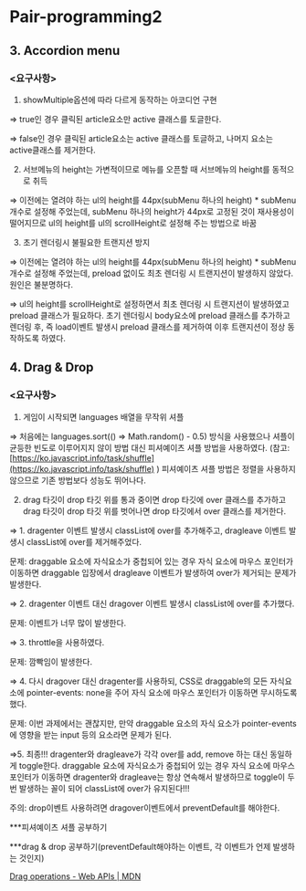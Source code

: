 # Pair-programming2 
## 3. Accordion menu

### <**요구사항>**

1) showMultiple옵션에 따라 다르게 동작하는 아코디언 구현

⇒ true인 경우 클릭된 article요소만 active 클래스를 토글한다. 

⇒ false인 경우 클릭된 article요소는 active 클래스를 토글하고, 나머지 요소는 active클래스를 제거한다. 

2) 서브메뉴의 height는 가변적이므로 메뉴를 오픈할 때 서브메뉴의 height를 동적으로 취득

⇒ 이전에는 열려야 하는 ul의 height를  44px(subMenu 하나의 height) * subMenu 개수로 설정해 주었는데, subMenu 하나의 height가 44px로 고정된 것이 재사용성이 떨어지므로 ul의 height를 ul의 scrollHeight로 설정해 주는 방법으로 바꿈

3) 초기 렌더링시 불필요한 트랜지션 방지

⇒ 이전에는 열려야 하는 ul의 height를  44px(subMenu 하나의 height) * subMenu 개수로 설정해 주었는데, preload 없이도 최초 렌더링 시 트랜지션이 발생하지 않았다. 원인은 불분명하다.  

⇒ ul의 height를 scrollHeight로 설정하면서 최초 렌더링 시 트랜지션이 발생하였고 preload 클래스가 필요하다. 초기 렌더링시 body요소에 preload 클래스를 추가하고 렌더링 후, 즉 load이벤트 발생시 preload 클래스를 제거하여 이후 트랜지션이 정상 동작하도록 하였다.

## 4. Drag & Drop

### <**요구사항>**

1) 게임이 시작되면 languages 배열을 무작위 셔플

⇒ 처음에는 languages.sort(() => Math.random() - 0.5) 방식을 사용했으나 셔플이 균등한 빈도로 이루어지지 않이 방법 대신 피셔예이츠 셔플 방법을 사용하였다. (참고:  [https://ko.javascript.info/task/shuffle](https://ko.javascript.info/task/shuffle) ) 피셔예이츠 셔플 방법은 정렬을 사용하지 않으므로 기존 방법보다 성능도 뛰어나다.

2) drag 타깃이 drop 타깃 위를 통과 중이면 drop 타깃에 over 클래스를 추가하고 drag 타깃이 drop 타깃 위를 벗어나면 drop 타깃에서 over 클래스를 제거한다.

⇒ 1. dragenter 이벤트 발생시 classList에 over를 추가해주고, dragleave 이벤트 발생시 classList에 over를 제거해주었다.

문제: draggable 요소에 자식요소가 중첩되어 있는 경우 자식 요소에 마우스 포인터가 이동하면  draggable 입장에서 dragleave 이벤트가 발생하여 over가 제거되는 문제가 발생한다.

⇒ 2. dragenter 이벤트 대신 dragover 이벤트 발생시 classList에 over를 추가했다. 

문제: 이벤트가 너무 많이 발생한다. 

⇒ 3. throttle을 사용하였다. 

문제: 깜빡임이 발생한다.

⇒ 4. 다시 dragover 대신 dragenter를 사용하되, CSS로 draggable의 모든 자식요소에 pointer-events: none을 주어 자식 요소에 마우스 포인터가 이동하면 무시하도록 했다.

문제: 이번 과제에서는 괜찮지만, 만약 draggable 요소의 자식 요소가 pointer-events에 영향을 받는 input 등의 요소라면 문제가 된다.

⇒5. 최종!!! dragenter와 dragleave가 각각 over를 add, remove 하는 대신 동일하게 toggle한다. draggable 요소에 자식요소가 중첩되어 있는 경우 자식 요소에 마우스 포인터가 이동하면 dragenter와 dragleave는 항상 연속해서 발생하므로 toggle이 두 번 발생하는 꼴이 되어 classList에 over가 유지된다!!! 

주의: drop이벤트 사용하려면 dragover이벤트에서 preventDefault를 해야한다. 

***피셔예이츠 셔플 공부하기

***drag & drop 공부하기(preventDefault해야하는 이벤트, 각 이벤트가 언제 발생하는 것인지)

[Drag operations - Web APIs | MDN](https://developer.mozilla.org/en-US/docs/Web/API/HTML_Drag_and_Drop_API/Drag_operations)


